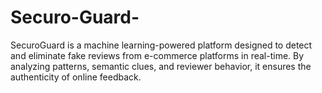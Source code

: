 # Securo-Guard-
 SecuroGuard is a machine learning-powered platform designed to detect and eliminate fake reviews from e-commerce platforms in real-time. By analyzing patterns, semantic clues, and reviewer behavior, it ensures the authenticity of online feedback.
